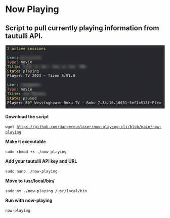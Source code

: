 <h1>Now Playing</h1>
<h2>Script to pull currently playing information from tautulli API.</h2>

<img src="https://github.com/dangerouslaser/now-playing-cli/blob/main/now-playing.png">

<b>Download the script</b>

<code>wget https://github.com/dangerouslaser/now-playing-cli/blob/main/now-playing</code>

<b>Make it executable</b>

<code>sudo chmod +x ./now-playing</code>

<b>Add your tautulli API key and URL</b>

<code>sudo nano ./now-playing</code>

<b>Move to /usr/local/bin/</b>

<code>sudo mv ./now-playing /usr/local/bin</code>

<b>Run with now-playing</b>

<code>now-playing</code>
